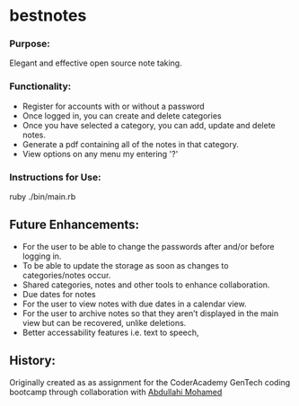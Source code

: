 # bestnotes

### Purpose: 
Elegant and effective open source note taking.

### Functionality:

- Register for accounts with or without a password
- Once logged in, you can create and delete categories
- Once you have selected a category, you can add, update and delete notes.
- Generate a pdf containing all of the notes in that category.
- View options on any menu my entering '?'

### Instructions for Use:
ruby ./bin/main.rb

## Future Enhancements:
- For the user to be able to change the passwords after and/or before logging in.
- To be able to update the storage as soon as changes to categories/notes occur.
- Shared categories, notes and other tools to enhance collaboration.
- Due dates for notes
- For the user to view notes with due dates in a calendar view.
- For the user to archive notes so that they aren’t displayed in the main view but can be recovered, unlike deletions.
- Better accessability features i.e. text to speech,

## History:
Originally created as as assignment for the CoderAcademy GenTech coding bootcamp through collaboration with [Abdullahi Mohamed](https://github.com/absmohamed)